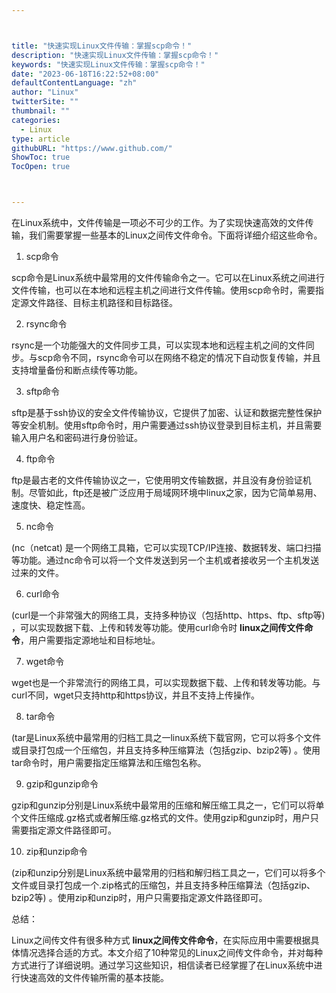 ```yaml
---



title: "快速实现Linux文件传输：掌握scp命令！"
description: "快速实现Linux文件传输：掌握scp命令！"
keywords: "快速实现Linux文件传输：掌握scp命令！"
date: "2023-06-18T16:22:52+08:00"
defaultContentLanguage: "zh"
author: "Linux"
twitterSite: ""
thumbnail: ""
categories:
  - Linux
type: article
githubURL: "https://www.github.com/"
ShowToc: true
TocOpen: true



---
```


在Linux系统中，文件传输是一项必不可少的工作。为了实现快速高效的文件传输，我们需要掌握一些基本的Linux之间传文件命令。下面将详细介绍这些命令。

1. scp命令

scp命令是Linux系统中最常用的文件传输命令之一。它可以在Linux系统之间进行文件传输，也可以在本地和远程主机之间进行文件传输。使用scp命令时，需要指定源文件路径、目标主机路径和目标路径。

2. rsync命令

rsync是一个功能强大的文件同步工具，可以实现本地和远程主机之间的文件同步。与scp命令不同，rsync命令可以在网络不稳定的情况下自动恢复传输，并且支持增量备份和断点续传等功能。

3. sftp命令

sftp是基于ssh协议的安全文件传输协议，它提供了加密、认证和数据完整性保护等安全机制。使用sftp命令时，用户需要通过ssh协议登录到目标主机，并且需要输入用户名和密码进行身份验证。

4. ftp命令

ftp是最古老的文件传输协议之一，它使用明文传输数据，并且没有身份验证机制。尽管如此，ftp还是被广泛应用于局域网环境中linux之家，因为它简单易用、速度快、稳定性高。

5. nc命令

(nc（netcat) 是一个网络工具箱，它可以实现TCP/IP连接、数据转发、端口扫描等功能。通过nc命令可以将一个文件发送到另一个主机或者接收另一个主机发送过来的文件。

6. curl命令

(curl是一个非常强大的网络工具，支持多种协议（包括http、https、ftp、sftp等) ，可以实现数据下载、上传和转发等功能。使用curl命令时 **linux之间传文件命令**，用户需要指定源地址和目标地址。

7. wget命令

wget也是一个非常流行的网络工具，可以实现数据下载、上传和转发等功能。与curl不同，wget只支持http和https协议，并且不支持上传操作。

8. tar命令

(tar是Linux系统中最常用的归档工具之一linux系统下载官网，它可以将多个文件或目录打包成一个压缩包，并且支持多种压缩算法（包括gzip、bzip2等) 。使用tar命令时，用户需要指定压缩算法和压缩包名称。

9. gzip和gunzip命令

gzip和gunzip分别是Linux系统中最常用的压缩和解压缩工具之一，它们可以将单个文件压缩成.gz格式或者解压缩.gz格式的文件。使用gzip和gunzip时，用户只需要指定源文件路径即可。

10. zip和unzip命令

(zip和unzip分别是Linux系统中最常用的归档和解归档工具之一，它们可以将多个文件或目录打包成一个.zip格式的压缩包，并且支持多种压缩算法（包括gzip、bzip2等) 。使用zip和unzip时，用户只需要指定源文件路径即可。

总结：

Linux之间传文件有很多种方式 **linux之间传文件命令**，在实际应用中需要根据具体情况选择合适的方式。本文介绍了10种常见的Linux之间传文件命令，并对每种方式进行了详细说明。通过学习这些知识，相信读者已经掌握了在Linux系统中进行快速高效的文件传输所需的基本技能。